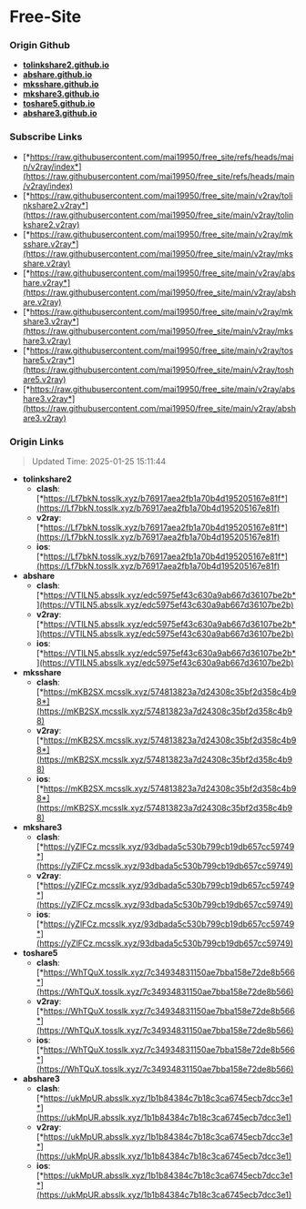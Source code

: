 # Free-Site

### Origin Github

- [**tolinkshare2.github.io**](https://github.com/tolinkshare2/tolinkshare2.github.io)
- [**abshare.github.io**](https://github.com/abshare/abshare.github.io)
- [**mksshare.github.io**](https://github.com/mksshare/mksshare.github.io)
- [**mkshare3.github.io**](https://github.com/mkshare3/mkshare3.github.io)
- [**toshare5.github.io**](https://github.com/toshare5/toshare5.github.io)
- [**abshare3.github.io**](https://github.com/abshare3/abshare3.github.io)

### Subscribe Links

- [*https://raw.githubusercontent.com/mai19950/free_site/refs/heads/main/v2ray/index*](https://raw.githubusercontent.com/mai19950/free_site/refs/heads/main/v2ray/index)
- [*https://raw.githubusercontent.com/mai19950/free_site/main/v2ray/tolinkshare2.v2ray*](https://raw.githubusercontent.com/mai19950/free_site/main/v2ray/tolinkshare2.v2ray)
- [*https://raw.githubusercontent.com/mai19950/free_site/main/v2ray/mksshare.v2ray*](https://raw.githubusercontent.com/mai19950/free_site/main/v2ray/mksshare.v2ray)
- [*https://raw.githubusercontent.com/mai19950/free_site/main/v2ray/abshare.v2ray*](https://raw.githubusercontent.com/mai19950/free_site/main/v2ray/abshare.v2ray)
- [*https://raw.githubusercontent.com/mai19950/free_site/main/v2ray/mkshare3.v2ray*](https://raw.githubusercontent.com/mai19950/free_site/main/v2ray/mkshare3.v2ray)
- [*https://raw.githubusercontent.com/mai19950/free_site/main/v2ray/toshare5.v2ray*](https://raw.githubusercontent.com/mai19950/free_site/main/v2ray/toshare5.v2ray)
- [*https://raw.githubusercontent.com/mai19950/free_site/main/v2ray/abshare3.v2ray*](https://raw.githubusercontent.com/mai19950/free_site/main/v2ray/abshare3.v2ray)

### Origin Links

> Updated Time: 2025-01-25 15:11:44

- **tolinkshare2**
  - **clash**: [*https://Lf7bkN.tosslk.xyz/b76917aea2fb1a70b4d195205167e81f*](https://Lf7bkN.tosslk.xyz/b76917aea2fb1a70b4d195205167e81f)
  - **v2ray**: [*https://Lf7bkN.tosslk.xyz/b76917aea2fb1a70b4d195205167e81f*](https://Lf7bkN.tosslk.xyz/b76917aea2fb1a70b4d195205167e81f)
  - **ios**: [*https://Lf7bkN.tosslk.xyz/b76917aea2fb1a70b4d195205167e81f*](https://Lf7bkN.tosslk.xyz/b76917aea2fb1a70b4d195205167e81f)
- **abshare**
  - **clash**: [*https://VTILN5.absslk.xyz/edc5975ef43c630a9ab667d36107be2b*](https://VTILN5.absslk.xyz/edc5975ef43c630a9ab667d36107be2b)
  - **v2ray**: [*https://VTILN5.absslk.xyz/edc5975ef43c630a9ab667d36107be2b*](https://VTILN5.absslk.xyz/edc5975ef43c630a9ab667d36107be2b)
  - **ios**: [*https://VTILN5.absslk.xyz/edc5975ef43c630a9ab667d36107be2b*](https://VTILN5.absslk.xyz/edc5975ef43c630a9ab667d36107be2b)
- **mksshare**
  - **clash**: [*https://mKB2SX.mcsslk.xyz/574813823a7d24308c35bf2d358c4b98*](https://mKB2SX.mcsslk.xyz/574813823a7d24308c35bf2d358c4b98)
  - **v2ray**: [*https://mKB2SX.mcsslk.xyz/574813823a7d24308c35bf2d358c4b98*](https://mKB2SX.mcsslk.xyz/574813823a7d24308c35bf2d358c4b98)
  - **ios**: [*https://mKB2SX.mcsslk.xyz/574813823a7d24308c35bf2d358c4b98*](https://mKB2SX.mcsslk.xyz/574813823a7d24308c35bf2d358c4b98)
- **mkshare3**
  - **clash**: [*https://yZlFCz.mcsslk.xyz/93dbada5c530b799cb19db657cc59749*](https://yZlFCz.mcsslk.xyz/93dbada5c530b799cb19db657cc59749)
  - **v2ray**: [*https://yZlFCz.mcsslk.xyz/93dbada5c530b799cb19db657cc59749*](https://yZlFCz.mcsslk.xyz/93dbada5c530b799cb19db657cc59749)
  - **ios**: [*https://yZlFCz.mcsslk.xyz/93dbada5c530b799cb19db657cc59749*](https://yZlFCz.mcsslk.xyz/93dbada5c530b799cb19db657cc59749)
- **toshare5**
  - **clash**: [*https://WhTQuX.tosslk.xyz/7c34934831150ae7bba158e72de8b566*](https://WhTQuX.tosslk.xyz/7c34934831150ae7bba158e72de8b566)
  - **v2ray**: [*https://WhTQuX.tosslk.xyz/7c34934831150ae7bba158e72de8b566*](https://WhTQuX.tosslk.xyz/7c34934831150ae7bba158e72de8b566)
  - **ios**: [*https://WhTQuX.tosslk.xyz/7c34934831150ae7bba158e72de8b566*](https://WhTQuX.tosslk.xyz/7c34934831150ae7bba158e72de8b566)
- **abshare3**
  - **clash**: [*https://ukMpUR.absslk.xyz/1b1b84384c7b18c3ca6745ecb7dcc3e1*](https://ukMpUR.absslk.xyz/1b1b84384c7b18c3ca6745ecb7dcc3e1)
  - **v2ray**: [*https://ukMpUR.absslk.xyz/1b1b84384c7b18c3ca6745ecb7dcc3e1*](https://ukMpUR.absslk.xyz/1b1b84384c7b18c3ca6745ecb7dcc3e1)
  - **ios**: [*https://ukMpUR.absslk.xyz/1b1b84384c7b18c3ca6745ecb7dcc3e1*](https://ukMpUR.absslk.xyz/1b1b84384c7b18c3ca6745ecb7dcc3e1)
